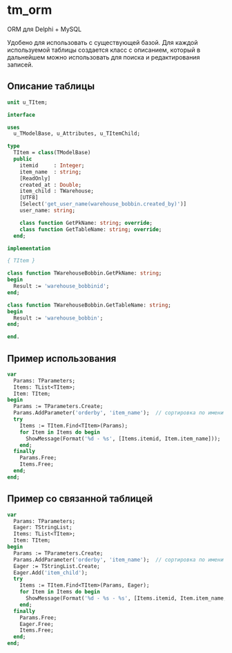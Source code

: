 tm_orm
======
ORM для Delphi + MySQL

Удобено для использовать с существующей базой. Для каждой используемой таблицы создается класс с описанием, который в дальнейшем можно использовать для поиска и редактирования записей.

Описание таблицы
----------------

```pascal
unit u_TItem;

interface

uses
  u_TModelBase, u_Attributes, u_TItemChild;

type
  TItem = class(TModelBase)
  public
    itemid     : Integer;
    item_name  : string;
    [ReadOnly]
    created_at : Double;
    item_child : TWarehouse;
    [UTF8]
    [Select('get_user_name(warehouse_bobbin.created_by)')]
    user_name: string;

    class function GetPkName: string; override;
    class function GetTableName: string; override;
  end;

implementation

{ TItem }

class function TWarehouseBobbin.GetPkName: string;
begin
  Result := 'warehouse_bobbinid';
end;

class function TWarehouseBobbin.GetTableName: string;
begin
  Result := 'warehouse_bobbin';
end;

end.
```

Пример использования
--------------------

```pascal
var
  Params: TParameters;
  Items: TList<TItem>;
  Item: TItem;
begin
  Params := TParameters.Create;
  Params.AddParameter('orderby', 'item_name');  // сортировка по имени
  try
    Items := TItem.Find<TItem>(Params);
    for Item in Items do begin
      ShowMessage(Format('%d - %s', [Items.itemid, Item.item_name]));
    end;
  finally
    Params.Free;
    Items.Free;
  end;
end;
```

Пример со связанной таблицей
----------------------------

```pascal
var
  Params: TParameters;
  Eager: TStringList;
  Items: TList<TItem>;
  Item: TItem;
begin
  Params := TParameters.Create;
  Params.AddParameter('orderby', 'item_name');  // сортировка по имени
  Eager := TStringList.Create;
  Eager.Add('item_child');
  try
    Items := TItem.Find<TItem>(Params, Eager);
    for Item in Items do begin
      ShowMessage(Format('%d - %s - %s', [Items.itemid, Item.item_name, Items.item_child.name]));
    end;
  finally
    Params.Free;
    Eager.Free;
    Items.Free;
  end;
end;
```
